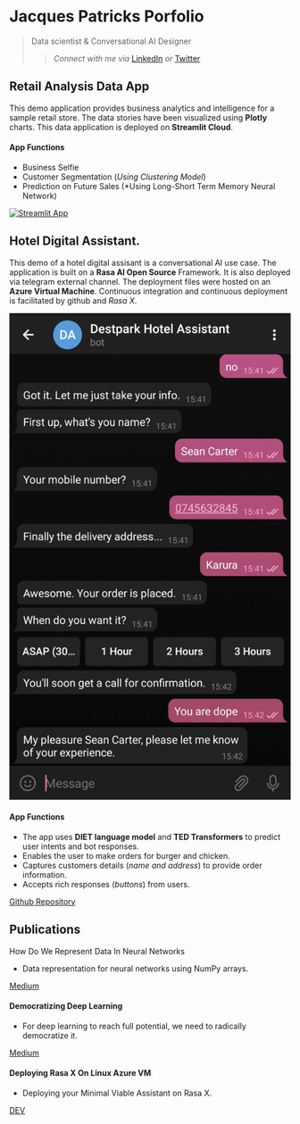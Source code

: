# Jacques  Patricks Porfolio

> Data scientist & Conversational AI Designer
>
>> *Connect with me via* [LinkedIn](https://www.linkedin.com/in/jacques-patricks-221963108) *or* [Twitter](https://www.twitter.com/jacquespatricks)


## Retail Analysis Data App

This demo application provides business analytics and intelligence for a sample retail store. The data stories have been visualized using **Plotly** charts. This data application is deployed on **Streamlit Cloud**.

#### App Functions

- Business Selfie
- Customer Segmentation (*Using Clustering Model*)
- Prediction on Future Sales (*Using Long-Short Term Memory Neural Network)

[![Streamlit App](https://static.streamlit.io/badges/streamlit_badge_black_white.svg)](https://share.streamlit.io/kanka-max/max-stream/main/max.py)


## Hotel Digital Assistant.

This demo of a hotel digital assisant is a conversational AI use case. The application is built on a **Rasa AI Open Source** Framework. It is also deployed via telegram external channel. The deployment files were hosted on an **Azure Virtual Machine**. Continuous integration and continuous deployment is facilitated by github and *Rasa X*.


![](/images/telegram0.jpg)


#### App Functions

- The app uses **DIET language model** and **TED Transformers** to predict user intents and bot responses.
- Enables the user to make orders for burger and chicken.
- Captures customers details (*name and address*) to provide order information.
- Accepts rich responses (*buttons*) from users.

[Github Repository](https://github.com/Kanka-max/Destina-in-Tokyo)


## Publications

How Do We Represent Data In Neural Networks
- Data representation for neural networks using NumPy arrays.

[Medium](https://dev.to/cocteau/locally-deploy-rasa-x-on-a-linux-azure-machine-1ffp)

#### Democratizing Deep Learning

- For deep learning to reach full potential, we need to radically democratize it.

[Medium](https://becominghuman.ai/what-is-democratizing-deep-learning-52be437d30be?gi=925395c40e97)

#### Deploying Rasa X On Linux Azure VM

- Deploying your Minimal Viable Assistant on Rasa X.

[DEV](https://dev.to/cocteau/locally-deploy-rasa-x-on-a-linux-azure-machine-1ffp)






